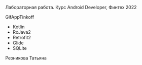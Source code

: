 Лабораторная работа.
Курс Android Developer, Финтех 2022

GifAppTinkoff

- Kotlin
- RxJava2
- Retrofit2
- Glide
- SQLite

Резникова Татьяна
